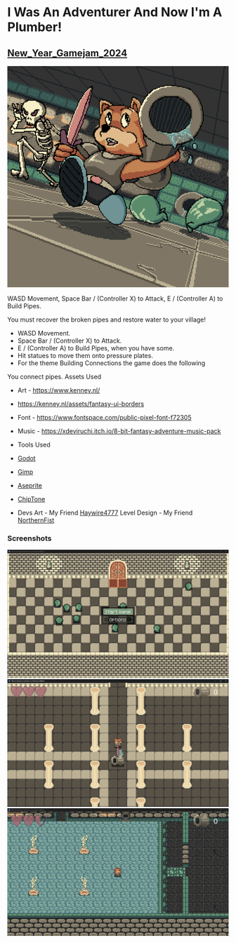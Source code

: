 # I Was An Adventurer And Now I'm A Plumber!
## [New_Year_Gamejam_2024](https://itch.io/jam/new-year-new-skills-game-jam/rate/2470021)
 
![Cover Art](/readme/Cover_Art_Large.png)

WASD Movement, Space Bar / (Controller X) to Attack, E / (Controller A) to Build Pipes.

You must recover the broken pipes and restore water to your village!

- WASD Movement.
- Space Bar / (Controller X) to Attack.
- E / (Controller A) to Build Pipes, when you have some.
- Hit statues to move them onto pressure plates.
- For the theme Building Connections the game does the following

You connect pipes.
Assets Used

- Art - https://www.kenney.nl/
- https://kenney.nl/assets/fantasy-ui-borders
- Font - https://www.fontspace.com/public-pixel-font-f72305
- Music - https://xdeviruchi.itch.io/8-bit-fantasy-adventure-music-pack

- Tools Used
- [Godot](https://godotengine.org/)
- [Gimp](https://www.gimp.org/)
- [Aseprite](https://dacap.itch.io/aseprite)
- [ChipTone](https://sfbgames.itch.io/chiptone)

- Devs
Art - My Friend [Haywire4777](https://haywire4777.itch.io/)
Level Design - My Friend [NorthernFist](https://northerfist.itch.io/)

### **Screenshots**
![screenshot 1](/readme/A2P_1.png)
![screenshot 2](/readme/A2P_2.png)
![screenshot 3](/readme/A2P_3.png)
